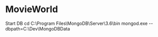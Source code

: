 # MovieWorld

Start DB
cd C:\Program Files\MongoDB\Server\3.6\bin
mongod.exe --dbpath=C:\Dev\MongoDBData